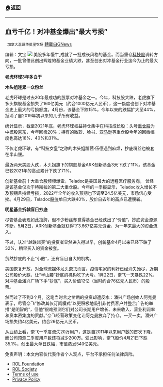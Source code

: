 ###  [:house:返回](README.md)
---


## 血亏千亿！对冲基金爆出&#8221;最大亏损&#8221;
` 加拿大温哥华英里农场` [轉載自GNews](https://gnews.org/zh-hans/2493223/)

编辑：文宝
 ![](https://assets.gnews.org/wp-content/uploads/2022/05/FireShot-Capture-1789-对冲基金大败局：史上单人单日最大亏损震惊世界-1994年已埋伏笔-对冲基金-黄成国-长期资本管理公司-ltcm-robert-merto_-xw.qq_.com_.png) 
美股多年慢牛,成就了一批成长风格的基金。而当重仓[科技股](https://news.163.com/news/search?keyword=%E7%A7%91%E6%8A%80%E8%82%A1)调转方向，一批曾借此创出辉煌的基金业绩大跌，甚至创出对冲基金行业迄今为止的最大亏损。
 
**老虎环球3年多白干**
 
**木头姐连累一众粉丝**
 
老虎环球是过去20年最成功的股票对冲基金之一。今年，科技股大跌，老虎旗下多头旗舰基金损失了160亿美元（约合1000亿元人民币），这一额度也创下对冲基金史上最大的亏损额度。4月份，该基金下跌15%，今年以来的跌幅扩大至44%，抵消了自2019年初以来的几乎所有收益。
 
统计显示，截至2021年底，老虎环球权益持仓集中在科技成长股：头号[重仓股](https://news.163.com/news/search?keyword=%E9%87%8D%E4%BB%93%E8%82%A1)为中概股[京东](http://money.163.com/baike/jingdong/)，今年回撤20%；持有的微软、脸书、[亚马逊](http://money.163.com/baike/amazon/)等重仓股今年的回撤幅度也高达18%、40%和31%。
 
不仅老虎环球，有“科技女皇”之称的木头姐凯茜·伍德遇到麻烦，抄底粉丝也被套在半山腰。
 
最近两天美股大跌，木头姐旗下的旗舰基金ARK创新基金3天下跌了11%。该基金已较2021年的高点累计下跌了71%。
 
创新基金前十大重仓股频频爆雷。Teladoc是美国最大的远程医疗服务商， 曾经是该基金仅次于特斯拉的第二大重仓股。今年的一季报显示，Teladoc收入增长不及预期且持续亏损，2022年全年的收入预期也下调至24.5亿美元，市场信心受挫。4月29日，Teladoc[股价](https://money.163.com/keywords/8/a/80a14ef7/1.html)单日大跌40%，股价自去年的高点已遭腰斩。
 
**明星基金折戟盲目抄底**
 
尽管基金表现如此拉胯，但不少粉丝却觉得基金已经跌出了“价值”，抄底资金源源不断。5月2日，ARK创新基金就获得了3.667亿美元资金，为一年来最大的资金流入。
 
不过，认准“越跌越买”的投资者显然进入得过早，创新基金4月以来已经下跌了32%，稍早买入的资金被套。
 
贸然抄底的不止“小散”，还有盲目自大的机构。
 
美国恢复开放，对全球流媒体龙头[奈飞](https://money.163.com/keywords/5/4/594898de/1.html)而言，疫情宅家的利好已经消失殆尽，近期公司股价大跌，让“半山腰”抄底的机构吃了大亏。1月22日，奈飞一天暴跌22%。对冲基金潘兴广场下手“抄底”，买入价值12亿（当时约合76亿元人民币）的股票。
 
然而过了不到3个月，这笔当时言之凿凿的投资却遭反水：潘兴广场创始人阿克曼表示，尽管奈飞“修改其仅订阅模式”以更积极地吸引非付费客户并整合广告的举措“是明智的”，但他“很难预测它们对公司长期用户增长、未来收入、营业利润率和资本密集度的贡献。”奈飞经营政策变化让阿克曼放弃了持仓。一买一卖，潘兴广场损失约4亿美元，约合26亿元人民币。
 
从业绩上看，奈飞一季度流失20万用户，这是自2011年以来用户数的首次下降，而公司预测二季度用户数还将减少200万。受此影响，奈飞股价4月21日下跌35.1%，创出最大单日跌幅，市值蒸发540亿美元。

免责声明：本文内容仅代表作者个人观点，平台不承担任何法律风险。
  
- [ROL Foundation](https://rolfoundation.org/)
- [ROL Society](https://rolsociety.org/)
- [Terms of use](https://gnews.org/terms-of-use-3/)
- [Privacy Policy](https://gnews.org/privacy-policy/)
